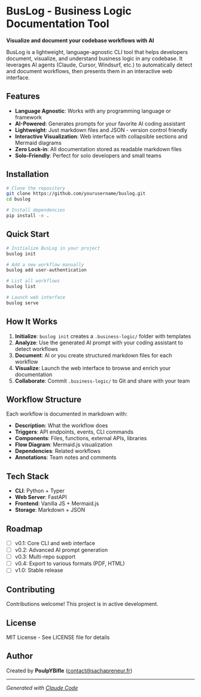 # BusLog - Business Logic Documentation Tool

**Visualize and document your codebase workflows with AI**

BusLog is a lightweight, language-agnostic CLI tool that helps developers document, visualize, and understand business logic in any codebase. It leverages AI agents (Claude, Cursor, Windsurf, etc.) to automatically detect and document workflows, then presents them in an interactive web interface.

## Features

- **Language Agnostic**: Works with any programming language or framework
- **AI-Powered**: Generates prompts for your favorite AI coding assistant
- **Lightweight**: Just markdown files and JSON - version control friendly
- **Interactive Visualization**: Web interface with collapsible sections and Mermaid diagrams
- **Zero Lock-in**: All documentation stored as readable markdown files
- **Solo-Friendly**: Perfect for solo developers and small teams

## Installation

```bash
# Clone the repository
git clone https://github.com/yourusername/buslog.git
cd buslog

# Install dependencies
pip install -e .
```

## Quick Start

```bash
# Initialize BusLog in your project
buslog init

# Add a new workflow manually
buslog add user-authentication

# List all workflows
buslog list

# Launch web interface
buslog serve
```

## How It Works

1. **Initialize**: `buslog init` creates a `.business-logic/` folder with templates
2. **Analyze**: Use the generated AI prompt with your coding assistant to detect workflows
3. **Document**: AI or you create structured markdown files for each workflow
4. **Visualize**: Launch the web interface to browse and enrich your documentation
5. **Collaborate**: Commit `.business-logic/` to Git and share with your team

## Workflow Structure

Each workflow is documented in markdown with:
- **Description**: What the workflow does
- **Triggers**: API endpoints, events, CLI commands
- **Components**: Files, functions, external APIs, libraries
- **Flow Diagram**: Mermaid.js visualization
- **Dependencies**: Related workflows
- **Annotations**: Team notes and comments

## Tech Stack

- **CLI**: Python + Typer
- **Web Server**: FastAPI
- **Frontend**: Vanilla JS + Mermaid.js
- **Storage**: Markdown + JSON

## Roadmap

- [ ] v0.1: Core CLI and web interface
- [ ] v0.2: Advanced AI prompt generation
- [ ] v0.3: Multi-repo support
- [ ] v0.4: Export to various formats (PDF, HTML)
- [ ] v1.0: Stable release

## Contributing

Contributions welcome! This project is in active development.

## License

MIT License - See LICENSE file for details

## Author

Created by **PoulpYBifle** (contact@sachapreneur.fr)

---

*Generated with [Claude Code](https://claude.com/claude-code)*
